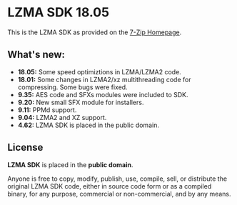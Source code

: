 ﻿# LZMA SDK 18.05

This is the LZMA SDK as provided on the [7-Zip Homepage](https://7-zip.org/sdk.html).

## What's new:

* **18.05:** Some speed optimiztions in LZMA/LZMA2 code.
* **18.01:** Some changes in LZMA2/xz multithreading code for compressing. Some bugs were fixed.
* **9.35:**  AES code and SFXs modules were included to SDK.
* **9.20:**  New small SFX module for installers.
* **9.11:**  PPMd support.
* **9.04:**  LZMA2 and XZ support.
* **4.62:**  LZMA SDK is placed in the public domain.

## License

**LZMA SDK** is placed in the **public domain**.

Anyone is free to copy, modify, publish, use, compile, sell, or distribute the original LZMA SDK code, 
either in source code form or as a compiled binary, for any purpose, commercial or non-commercial, and by any means.
